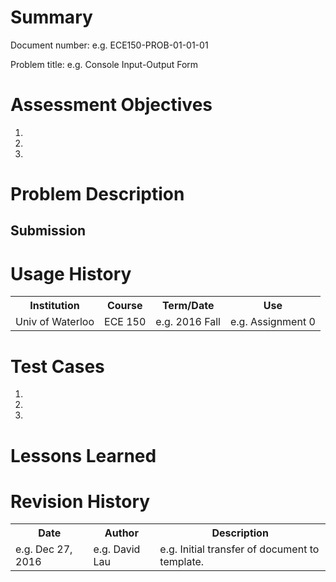 # Summary
Document number: e.g. ECE150-PROB-01-01-01

Problem title: e.g. Console Input-Output Form

# Assessment Objectives
1.
2.
3.

# Problem Description

## Submission

# Usage History
<table>
  <tr>
    <th> Institution </th>
    <th> Course </th>
    <th> Term/Date </th>
    <th> Use </th>
  </tr>
  <tr>
    <td> Univ of Waterloo </th>
    <td> ECE 150 </th>
    <td> e.g. 2016 Fall </th>
    <td> e.g. Assignment 0 </th>
  </th>
</table>

# Test Cases
1.
2.
3.

# Lessons Learned

# Revision History
<table>
  <tr>
    <th> Date </th>
    <th> Author </th>
    <th> Description </th>
  </tr>
  <tr>
    <td> e.g. Dec 27, 2016 </td>
    <td> e.g. David Lau </td>
    <td> e.g. Initial transfer of document to template. </td>
  </tr>
</table>
